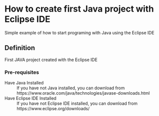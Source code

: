 # How to create first Java project with Eclipse IDE
Simple example of how to start programing with Java using the Eclipse IDE

## Definition
First JAVA project created with the Eclipse IDE

### Pre-requisites
<dl>
  <dt>Have Java Installed</dt>
  <dd>If you have not Java installed, you can download from https://www.oracle.com/java/technologies/javase-downloads.html</dd>
  <dt>Have Eclipse IDE Installed</dt>
  <dd>If you have not Eclipse IDE installed, you can download from https://www.eclipse.org/downloads/</dd>
</dl>
